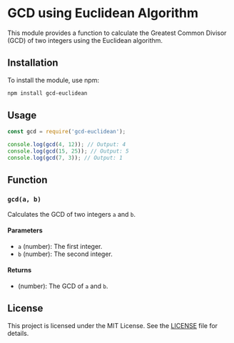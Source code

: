 # GCD using Euclidean Algorithm

This module provides a function to calculate the Greatest Common Divisor (GCD) of two integers using the Euclidean algorithm.

## Installation

To install the module, use npm:

```sh
npm install gcd-euclidean
```

## Usage

```js
const gcd = require('gcd-euclidean');

console.log(gcd(4, 12)); // Output: 4
console.log(gcd(15, 25)); // Output: 5
console.log(gcd(7, 3)); // Output: 1
```

## Function

### `gcd(a, b)`

Calculates the GCD of two integers `a` and `b`.

#### Parameters

- `a` (number): The first integer.
- `b` (number): The second integer.

#### Returns

- (number): The GCD of `a` and `b`.

## License

This project is licensed under the MIT License. See the [LICENSE](LICENSE) file for details.